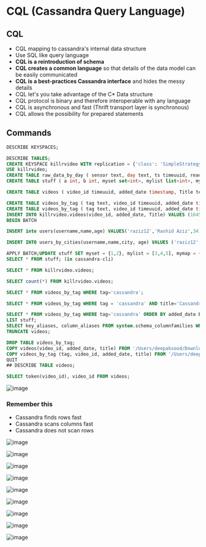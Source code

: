 # CQL (Cassandra Query Language)

## CQL

- CQL mapping to cassandra's internal data structure
- Use SQL like query language
- **CQL is a reintroduction of schema**
- **CQL creates a common language** so that details of the data model can be easily communicated
- **CQL is a best-practices Cassandra interface** and hides the messy details
- CQL let's you take advantage of the C* Data structure
- CQL protocol is binary and therefore interoperable with any language
- CQL is asynchronous and fast (Thrift transport layer is synchronous)
- CQL allows the possibility for prepared statements

## Commands

```sql
DESCRIBE KEYSPACES;

DESCRIBE TABLES;
CREATE KEYSPACE killrvideo WITH replication = {'class': 'SimpleStrategy', 'replication_factor': 1};
USE killrvideo;
CREATE TABLE raw_data_by_day ( sensor text, day text, ts timeuuid, reading int, primary key((sensor, day), ts) ) WITH CLUSTERING ORDER BY (ts DESC) AND COMPACTION = {'class': 'TimeWindowCompactionStrategy', 'compaction_window_unit': 'DAYS', 'compaction_window_size': 1};
CREATE TABLE stuff ( a int, b int, myset set<int>, mylist list<int>, mymap map<int, int>, PRIMARY KEY (a,b));

CREATE TABLE videos ( video_id timeuuid, added_date timestamp, Title text, PRIMARY KEY (video_id));

CREATE TABLE videos_by_tag ( tag text, video_id timeuuid, added_date timestamp, Title text, PRIMARY KEY (tag, video_id));
CREATE TABLE videos_by_tag ( tag text, video_id timeuuid, added_date timestamp, Title text, PRIMARY KEY (tag, added_date, video_id)) WITH CLUSTERING ORDER BY(added_date ASC, video_id ASC);
INSERT INTO killrvideo.videos(video_id, added_date, Title) VALUES (1645ea59-14bd-11e5-a993-8138354b7e31, '2014-01-29', 'Cassandra History');
BEGIN BATCH

INSERT into users(username,name,age) VALUES('raziz12','Rashid Aziz',34);

INSERT INTO users_by_cities(username,name,city, age) VALUES ('raziz12','Rashid Aziz','Karachi',30);

APPLY BATCH;UPDATE stuff SET myset = {1,2}, mylist = [3,4,5], mymap = {6:7, 8:9} WHERE a = 0 AND b = 1;
SELECT * FROM stuff; (in cassandra-cli)

SELECT * FROM killrvideo.videos;

SELECT count(*) FROM killrvideo.videos;

SELECT * FROM videos_by_tag WHERE tag='cassandra';

SELECT * FROM videos_by_tag WHERE tag = 'cassandra' AND title='Cassandra Intro';

SELECT * FROM videos_by_tag WHERE tag='cassandra' ORDER BY added_date DESC;
LIST stuff;
SELECT key_aliases, column_aliases FROM system.schema_columnfamilies WHERE keyspace_name = 'test' AND columnfamily_name = 'stuff'; (in cqlsh)
TRUNCATE videos;

DROP TABLE videos_by_tag;
COPY videos(video_id, added_date, title) FROM '/Users/deepaksood/Downloads/ds201-6.0-labwork/labwork/data-files/videos.csv' WITH HEADER=TRUE;
COPY videos_by_tag (tag, video_id, added_date, title) FROM '/Users/deepaksood/Downloads/ds201-6.0-labwork/labwork/data-files/videos-by-tag.csv' WITH HEADER=TRUE;
QUIT
## DESCRIBE TABLE videos;

SELECT token(video_id), video_id FROM videos;
```

![image](../../../media/Cassandra_CQL-(Cassandra-Query-Language)-image1.jpg)

### Remember this

- Cassandra finds rows fast
- Cassandra scans columns fast
- Cassandra does not scan rows

![image](../../../media/Cassandra_CQL-(Cassandra-Query-Language)-image4.jpg)

![image](../../../media/Cassandra_CQL-(Cassandra-Query-Language)-image5.jpg)

![image](../../../media/Cassandra_CQL-(Cassandra-Query-Language)-image6.jpg)

![image](../../../media/Cassandra_CQL-(Cassandra-Query-Language)-image7.jpg)

![image](../../../media/Cassandra_CQL-(Cassandra-Query-Language)-image8.jpg)

![image](../../../media/Cassandra_CQL-(Cassandra-Query-Language)-image9.jpg)

![image](../../../media/Cassandra_CQL-(Cassandra-Query-Language)-image10.jpg)

![image](../../../media/Cassandra_CQL-(Cassandra-Query-Language)-image11.jpg)

![image](../../../media/Cassandra_CQL-(Cassandra-Query-Language)-image12.jpg)
